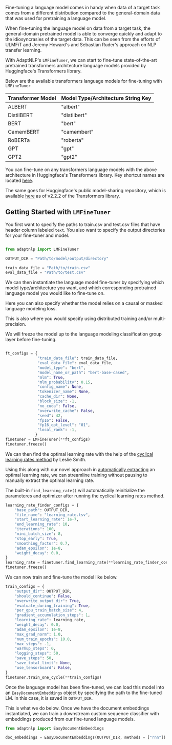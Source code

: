 Fine-tuning a language model comes in handy when data of a target task comes from a different distribution compared
to the general-domain data that was used for pretraining a language model.

When fine-tuning the language model on data from a target task, the general-domain pretrained model is able to converge
quickly and adapt to the idiosyncrasies of the target data.  This can be seen from the efforts of ULMFiT and Jeremy
Howard's and Sebastian Ruder's approach on NLP transfer learning.

With AdaptNLP's `LMFineTuner`, we can start to fine-tune state-of-the-art pretrained transformers architecture 
language models provided by Huggingface's Transformers library.

Below are the available transformers language models for fine-tuning with `LMFineTuner`

| Transformer Model| Model Type/Architecture String Key|
| ------------- | ----------------------  |
| ALBERT | "albert" |
| DistilBERT | "distilbert" |
| BERT | "bert" |
| CamemBERT | "camembert" |
| RoBERTa | "roberta" |
| GPT | "gpt" |
| GPT2 | "gpt2" |

You can fine-tune on any transformers language models with the above architecture in Huggingface's Transformers
library.  Key shortcut names are located [here](https://huggingface.co/transformers/pretrained_models.html).

The same goes for Huggingface's public model-sharing repository, which is available [here](https://huggingface.co/models)
as of v2.2.2 of the Transformers library.

## Getting Started with `LMFineTuner`

You first want to specify the paths to train.csv and test.csv files that have header column labeled `text`.
You also want to specify the output directories for your fine-tuner and model.

```python

from adaptnlp import LMFineTuner

OUTPUT_DIR = "Path/to/model/output/directory"

train_data_file = "Path/to/train.csv" 
eval_data_file = "Path/to/test.csv"

```

We can then instantiate the language model fine-tuner by specifying which model type/architecture you want, and which
corresponding pretrained language model you would like to fine-tune on.

Here you can also specify whether the model relies on a causal or masked language modeling loss.

This is also where you would specify using distributed training and/or multi-precision.

We will freeze the model up to the language modeling classification group layer before fine-tuning.

```python

ft_configs = {
              "train_data_file": train_data_file,
              "eval_data_file": eval_data_file,
              "model_type": "bert",
              "model_name_or_path": "bert-base-cased",
              "mlm": True,
              "mlm_probability": 0.15,
              "config_name": None,
              "tokenizer_name": None,
              "cache_dir": None,
              "block_size": -1,
              "no_cuda": False,
              "overwrite_cache": False,
              "seed": 42,
              "fp16": False,
              "fp16_opt_level": "01",
              "local_rank": -1,
             }
finetuner = LMFineTuner(**ft_configs)
finetuner.freeze()


```

We can then find the optimal learning rate with the help of the [cyclical learning rates method](https://arxiv.org/abs/1506.01186)
by Leslie Smith.

Using this along with our novel approach in [automatically extracting](https://forums.fast.ai/t/automated-learning-rate-suggester/44199?u=aychang)
an optimal learning rate, we can streamline training without pausing to manually extract the optimal learning rate.

The built-in `find_learning_rate()` will automatically reinitialize the parameteres and optimizer after running the
cyclical learning rates method.


```python
learning_rate_finder_configs = {
    "base_path": OUTPUT_DIR,
    "file_name": "learning_rate.tsv",
    "start_learning_rate": 1e-7,
    "end_learning_rate": 10,
    "iterations": 100,
    "mini_batch_size": 8,
    "stop_early": True,
    "smoothing_factor": 0.7,
    "adam_epsilon": 1e-8,
    "weight_decay": 0.0,
}
learning_rate = finetuner.find_learning_rate(**learning_rate_finder_configs)
finetuner.freeze()


```

We can now train and fine-tune the model like below.

```python
train_configs = {
    "output_dir": OUTPUT_DIR,
    "should_continue": False,
    "overwrite_output_dir": True,
    "evaluate_during_training": True,
    "per_gpu_train_batch_size": 4,
    "gradient_accumulation_steps": 1,
    "learning_rate": learning_rate,
    "weight_decay": 0.0,
    "adam_epsilon": 1e-8,
    "max_grad_norm": 1.0,
    "num_train_epochs": 10.0,
    "max_steps": -1,
    "warmup_steps": 0,
    "logging_steps": 50,
    "save_steps": 50,
    "save_total_limit": None,
    "use_tensorboard": False,
}
finetuner.train_one_cycle(**train_configs)

```

Once the language model has been fine-tuned, we can load this model into an `EasyDocumentEmbeddings` object by 
specifying the path to the fine-tuned LM.  In this case, it is saved in `OUTPUT_DIR`.

This is what we do below.  Once we have the document embeddings instantiated, we can train a downstream custom sequence
classifier with embeddings produced from our fine-tuned language models.


```python
from adaptnlp import EasyDocumentEmbeddings

doc_embeddings = EasyDocumentEmbeddings(OUTPUT_DIR, methods = ["rnn"]) # We can specify to load the pool or rnn
                                                                             

```
